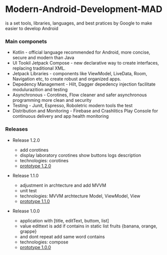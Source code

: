 # Modern-Android-Development-MAD
is a set tools, libraries, languages, and best pratices by Google to make easier to develop Android

### Main componets
- Kotlin - official language recommended for Android, more concise, secure and modern than Java 
- UI Tookil Jetpack Compose - new declarative way to create interfaces, replacing traditional XML. 
- Jetpack Libraries - components like ViewModel, LiveData, Room, Navigation etc, to create robust and organized apps. 
- Depedency Management - Hilt, Dagger depedency injection facilitate modulurazition and testing 
- Asynchronous - Corotines, Flow cleaner and safer asynchronous programming more clean and security 
- Testing - Junit, Espresso, Roboletric modern tools the test 
- Distribution and Monitoring - Firebase and Crashlitics Play Console for continuous delivery and app health monitoring

### Releases
+ Release 1.2.0
    + add corotines 
    + display laboratory corotines show buttons logs description
    + technologies: corotines
    + [prototype 1.2.0](https://viewer.diagrams.net/?tags=%7B%7D&lightbox=1&highlight=0000ff&edit=_blank&layers=1&nav=1&dark=auto#R%3Cmxfile%3E%3Cdiagram%20name%3D%22P%C3%A1gina-1%22%20id%3D%22Cj4zFPiSkKibEpfqXRir%22%3E1ZZRb5swEMc%2FDY%2BRAg4keWyzdpXWapUibc8OOGDJ5pg5SpJPvwMMgULXTWqi7iGJ%2Bfts49%2F%2Fzo7DNvrw1fAseYJIKMebRweHfXE8b7X06LsSjo2wYOtGiI2MGsk9C1t5ElacW7WQkcgHgQigUGZDMYQ0FSEONG4MlMOwPajhqhmPxUjYhlyN1Z8ywsRuy1ue9Qch46Rd2Q3s%2FjRvg%2B1O8oRHUPYkduewjQHApqUPG6Eqdi2XZtz9G73dixmR4t8MWEerXX7%2FsH%2Fy8aR18P1bevoxs7O8cFXYDduXxWNLwECRRqKaZO6w2zKRKLYZD6vekiwnLUGt6Mmlpp1OGBSHN9%2FT7XZPWSNACzRHCrED2MICsxkT2MfyjN9lVkt66L25Fbm1PO6mPlOhhgXzD5C8CUiBomVv90B76tMKfhXQdszyOptvKMCdZ4eaTttPrbj6fVb8GNeEKWoDBlCmlO52enrbZoUmeGQNQcYhf65knFI7JNjCkFBZISmdb2yHllFUDZ80cmj1R3gZsHe9nPtjL9mlrFy8n%2B9Up1nVLLS6CRH6EB%2F5TqhnyCVKqGDuABH0BGWEV3UBBSpydtOdUh8FeLEaAvbHgCf4epfi64%2F4PkKc10XQpPTOtNkcceTUkYDhNGJGHyPyQiGdkhTCdUUw3eVZUy314Ei%2BdKNFHhpCDtXdwusLoC4e3qudXvj%2FVzpdDVhnO8961jJ%2F4hy8WO0EI28VL9Iw%2BcON4V7pxvAHqNYTp8xVq2A5IlVKTFBqQefAp8PlTmTWdXmtRrxMN%2B%2BnIuVfjhQ9nv8L1n29P9Ts7jc%3D%3C%2Fdiagram%3E%3C%2Fmxfile%3E#%7B%22pageId%22%3A%22Cj4zFPiSkKibEpfqXRir%22%7D)

+ Release 1.1.0
    + adjustment in archtecture and add MVVM 
    + unit test
    + technologies: MVVM archtecture Model, ViewModel, View
    + [prototype 1.1.0](https://viewer.diagrams.net/?tags=%7B%7D&lightbox=1&highlight=0000ff&edit=_blank&layers=1&nav=1&title=diagrama1.drawio&dark=auto#R%3Cmxfile%3E%3Cdiagram%20name%3D%22P%C3%A1gina-1%22%20id%3D%22nJwoCGHrPfYX5R4Yt9x-%22%3EzZZtb5swEMc%2FDVLzIhLBhLQvmzTrpGmatkxa1TeTgx3jxWBmnED26XeOzVMhWie13RQp2P%2Fzw92Psw8PrdLqXuE8%2BSgJFV7gk8pDd14QXC8C%2BDfCyQohurECU5xYadYKG%2F6LOtF36oETWvQGaimF5nlfjGWW0Vj3NKyULPvDdlL0d80xowNhE2MxVL9xohMXVrBo9feUs6TeeRa5%2BFJcD3aRFAkmsuxIaO2hlZJS21Zaragw7Goudt67C9bGMUUz%2FZwJXx%2FuHn%2Bsj%2Foze2Dhl5Sz%2FPuHqVvliMXBBeyc1aeagJKHjFCzyMxDyzLhmm5yHBtrCa8ctESnwpmHTtU7UKVp1ZGck%2FdUplSrEwxxVoQcMJcxc9ctW%2Fyz0GlJB32TMti9ctYs3VKBhgPzF5CC%2FxBS2Id0jQaQbsYYvRYiNEAk9wNIsA4cW%2FpnQLjI7Vne8cpAfQliIQp7xBbRgBgaIYZei1g4IJYab3Gem1sPp3SADwLVTzgJzjJox4CFKhAMDg6X160zpJwQcQl4m7P%2B251c%2Fy0ZzweMp9Bd4gx%2BXhAJg3OroMX0mYBVCD%2F2wEc%2FD9LZ21ZvRpHjbHTKFsd7duY8jaWQ8IpuTQFTOCtq0stz8WpswmCZEqz2V4ptr4AMhO7Xj4l9Gkswn9tOtzGZjPppov4Em0Kpcx4DTut0PxCQz9GPAGlXMoWeXprx7JwVdKf%2FfcY%2BuUabwtJJ2ehlMha6ba0%2F2zofTGj9Gw%3D%3D%3C%2Fdiagram%3E%3C%2Fmxfile%3E)

+ Release 1.0.0
    + application with [title, editText, buttom, list] 
    + value edittext is add if contains in static list fruits {banana, orange, grappe}
    + and dont repeat add same word contains
    + technologies: compose
    + [prototype 1.0.0](https://viewer.diagrams.net/?tags=%7B%7D&lightbox=1&highlight=0000ff&edit=_blank&layers=1&nav=1&title=diagrama1.drawio&dark=auto#R%3Cmxfile%3E%3Cdiagram%20name%3D%22P%C3%A1gina-1%22%20id%3D%22nJwoCGHrPfYX5R4Yt9x-%22%3EzZZtb5swEMc%2FDVLzIhLBhLQvmzTrpGmatkxa1TeTgx3jxWBmnED26XeOzVMhWie13RQp2P%2Fzw92Psw8PrdLqXuE8%2BSgJFV7gk8pDd14QXC8C%2BDfCyQohurECU5xYadYKG%2F6LOtF36oETWvQGaimF5nlfjGWW0Vj3NKyULPvDdlL0d80xowNhE2MxVL9xohMXVrBo9feUs6TeeRa5%2BFJcD3aRFAkmsuxIaO2hlZJS21Zaragw7Goudt67C9bGMUUz%2FZwJXx%2FuHn%2Bsj%2Foze2Dhl5Sz%2FPuHqVvliMXBBeyc1aeagJKHjFCzyMxDyzLhmm5yHBtrCa8ctESnwpmHTtU7UKVp1ZGck%2FdUplSrEwxxVoQcMJcxc9ctW%2Fyz0GlJB32TMti9ctYs3VKBhgPzF5CC%2FxBS2Id0jQaQbsYYvRYiNEAk9wNIsA4cW%2FpnQLjI7Vne8cpAfQliIQp7xBbRgBgaIYZei1g4IJYab3Gem1sPp3SADwLVTzgJzjJox4CFKhAMDg6X160zpJwQcQl4m7P%2B251c%2Fy0ZzweMp9Bd4gx%2BXhAJg3OroMX0mYBVCD%2F2wEc%2FD9LZ21ZvRpHjbHTKFsd7duY8jaWQ8IpuTQFTOCtq0stz8WpswmCZEqz2V4ptr4AMhO7Xj4l9Gkswn9tOtzGZjPppov4Em0Kpcx4DTut0PxCQz9GPAGlXMoWeXprx7JwVdKf%2FfcY%2BuUabwtJJ2ehlMha6ba0%2F2zofTGj9Gw%3D%3D%3C%2Fdiagram%3E%3C%2Fmxfile%3E)

